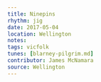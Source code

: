 ```yaml
---
title: Ninepins
rhythm: jig
date: 2017-05-04
location: Wellington
notes:
tags: vicfolk
tunes: [blarney-pilgrim.md]
contributor: James McNamara
source: Wellington
---
```

